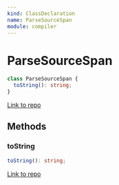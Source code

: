 ```yaml
---
kind: ClassDeclaration
name: ParseSourceSpan
module: compiler
---
```


# ParseSourceSpan

```ts
class ParseSourceSpan {
  toString(): string;
}
```

[Link to repo](https://github.com/timdeschryver/angular/blob/master/packages/compiler/src/parse_util.ts#L102-L109)

## Methods

### toString

```ts
toString(): string;
```

[Link to repo](https://github.com/timdeschryver/angular/blob/master/packages/compiler/src/parse_util.ts#L106-L108)
